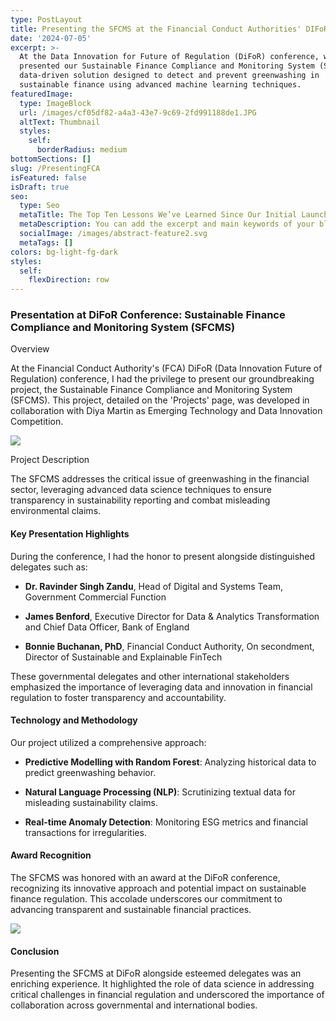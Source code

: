 ```yaml
---
type: PostLayout
title: Presenting the SFCMS at the Financial Conduct Authorities' DIFoR Conference
date: '2024-07-05'
excerpt: >-
  At the Data Innovation for Future of Regulation (DiFoR) conference, we
  presented our Sustainable Finance Compliance and Monitoring System (SFCMS), a
  data-driven solution designed to detect and prevent greenwashing in
  sustainable finance using advanced machine learning techniques.
featuredImage:
  type: ImageBlock
  url: /images/cf05df82-a4a3-43e7-9c69-2fd991188de1.JPG
  altText: Thumbnail
  styles:
    self:
      borderRadius: medium
bottomSections: []
slug: /PresentingFCA
isFeatured: false
isDraft: true
seo:
  type: Seo
  metaTitle: The Top Ten Lessons We’ve Learned Since Our Initial Launch
  metaDescription: You can add the excerpt and main keywords of your blog post here.
  socialImage: /images/abstract-feature2.svg
  metaTags: []
colors: bg-light-fg-dark
styles:
  self:
    flexDirection: row
---
```

### Presentation at DiFoR Conference: Sustainable Finance Compliance and Monitoring System (SFCMS)

Overview

At the Financial Conduct Authority's (FCA) DiFoR (Data Innovation Future of Regulation) conference, I had the privilege to present our groundbreaking project, the Sustainable Finance Compliance and Monitoring System (SFCMS). This project, detailed on the 'Projects' page, was developed in collaboration with Diya Martin as Emerging Technology and Data Innovation Competition.

![](https://preview--ben-lopez-dc87b.stackbit.dev/_static/app-assets/public/images/IMG_5206.jpg)

Project Description

The SFCMS addresses the critical issue of greenwashing in the financial sector, leveraging advanced data science techniques to ensure transparency in sustainability reporting and combat misleading environmental claims.

#### Key Presentation Highlights

During the conference, I had the honor to present alongside distinguished delegates such as:

*   **Dr. Ravinder Singh Zandu**, Head of Digital and Systems Team, Government Commercial Function

*   **James Benford**, Executive Director for Data & Analytics Transformation and Chief Data Officer, Bank of England

*   **Bonnie Buchanan, PhD**, Financial Conduct Authority, On secondment, Director of Sustainable and Explainable FinTech

These governmental delegates and other international stakeholders emphasized the importance of leveraging data and innovation in financial regulation to foster transparency and accountability.

#### Technology and Methodology

Our project utilized a comprehensive approach:

*   **Predictive Modelling with Random Forest**: Analyzing historical data to predict greenwashing behavior.

*   **Natural Language Processing (NLP)**: Scrutinizing textual data for misleading sustainability claims.

*   **Real-time Anomaly Detection**: Monitoring ESG metrics and financial transactions for irregularities.

#### Award Recognition

The SFCMS was honored with an award at the DiFoR conference, recognizing its innovative approach and potential impact on sustainable finance regulation. This accolade underscores our commitment to advancing transparent and sustainable financial practices.

![](https://preview--ben-lopez-dc87b.stackbit.dev/_static/app-assets/public/images/tempImagejWU20k.bmp)

#### Conclusion

Presenting the SFCMS at DiFoR alongside esteemed delegates was an enriching experience. It highlighted the role of data science in addressing critical challenges in financial regulation and underscored the importance of collaboration across governmental and international bodies.
